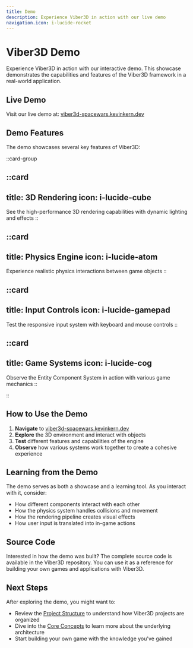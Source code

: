 ```yaml
---
title: Demo
description: Experience Viber3D in action with our live demo
navigation.icon: i-lucide-rocket
---
```


# Viber3D Demo

Experience Viber3D in action with our interactive demo. This showcase demonstrates the capabilities and features of the Viber3D framework in a real-world application.

## Live Demo

Visit our live demo at: [viber3d-spacewars.kevinkern.dev](https://viber3d-spacewars.kevinkern.dev/)

## Demo Features

The demo showcases several key features of Viber3D:

::card-group

::card
---
title: 3D Rendering
icon: i-lucide-cube
---
See the high-performance 3D rendering capabilities with dynamic lighting and effects
::

::card
---
title: Physics Engine
icon: i-lucide-atom
---
Experience realistic physics interactions between game objects
::

::card
---
title: Input Controls
icon: i-lucide-gamepad
---
Test the responsive input system with keyboard and mouse controls
::

::card
---
title: Game Systems
icon: i-lucide-cog
---
Observe the Entity Component System in action with various game mechanics
::

::

## How to Use the Demo

1. **Navigate** to [viber3d-spacewars.kevinkern.dev](https://viber3d-spacewars.kevinkern.dev/)
2. **Explore** the 3D environment and interact with objects
3. **Test** different features and capabilities of the engine
4. **Observe** how various systems work together to create a cohesive experience

## Learning from the Demo

The demo serves as both a showcase and a learning tool. As you interact with it, consider:

- How different components interact with each other
- How the physics system handles collisions and movement
- How the rendering pipeline creates visual effects
- How user input is translated into in-game actions

## Source Code

Interested in how the demo was built? The complete source code is available in the Viber3D repository. You can use it as a reference for building your own games and applications with Viber3D.

## Next Steps

After exploring the demo, you might want to:

- Review the [Project Structure](/getting-started/project-structure) to understand how Viber3D projects are organized
- Dive into the [Core Concepts](/core-concepts/ecs-overview) to learn more about the underlying architecture
- Start building your own game with the knowledge you've gained 